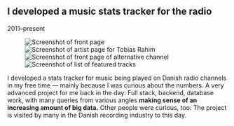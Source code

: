 ## I developed a music stats tracker for the radio

<p class="meta">2011–present</p>

<figure class="figure-screenshot-roll">
	<div>
		<div>
			<img src="{{ '/assets/p3t/0.png' | url }}" alt="Screenshot of front page" />
			<img src="{{ '/assets/p3t/1.png' | url }}" alt="Screenshot of artist page for Tobias Rahim" />
			<img src="{{ '/assets/p3t/2.png' | url }}" alt="Screenshot of front page of alternative channel" />
			<img src="{{ '/assets/p3t/3.png' | url }}" alt="Screenshot of list of featured tracks" />
		</div>
	</div>
</figure>

I developed a stats tracker for music being played on Danish radio channels in my free time — mainly because I was curious about the numbers. A very advanced project for me back in the day: Full stack, backend, database work, with many queries from various angles **making sense of an increasing amount of big data.** Other people were curious, too: The project is visited by many in the Danish recording industry to this day.
